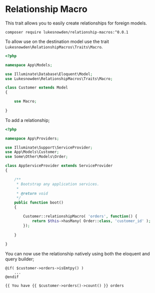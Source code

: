 # Relationship Macro

This trait allows you to easily create relationships for foreign models.

```cli
composer require lukesnowden/relationship-macros:^0.0.1
```

To allow use on the destination model use the trait `Lukesnowden\RelationshipMacros\Traits\Macro`.

```php
<?php

namespace App\Models;

use Illuminate\Database\Eloquent\Model;
use Lukesnowden\RelationshipMacros\Traits\Macro;

class Customer extends Model
{

    use Macro;
    
}
```

To add a relationship;

```php
<?php

namespace App\Providers;

use Illuminate\Support\ServiceProvider;
use App\Models\Customer;
use Some\Other\Models\Order;

class AppServiceProvider extends ServiceProvider
{

	/**
	 * Bootstrap any application services.
	 *
	 * @return void
	 */
	public function boot()
	{

        Customer::relationshipMacro( 'orders', function() {
            return $this->hasMany( Order::class, 'customer_id' );
        });
        
    }
    
}
```

You can now use the relationship natively using both the eloquent and query builder;

```blade
@if( $customer->orders->isEmtpy() )
    ...
@endif

{{ You have {{ $customer->orders()->count() }} orders
```
